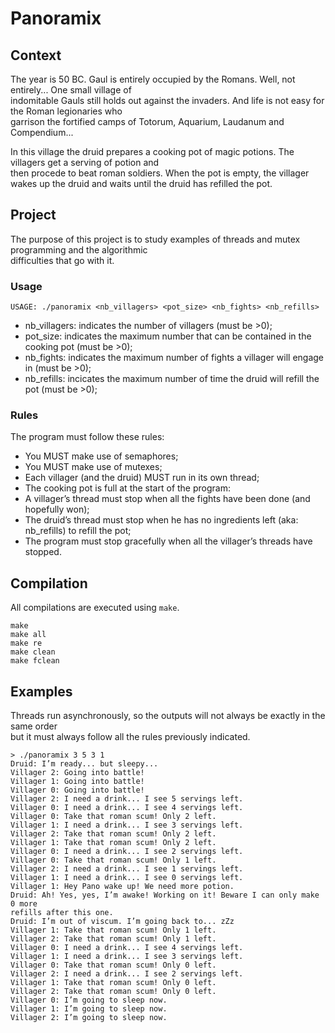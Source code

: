 # Panoramix

## Context

The year is 50 BC. Gaul is entirely occupied by the Romans. Well, not entirely... One small village of <br>
indomitable Gauls still holds out against the invaders. And life is not easy for the Roman legionaries who <br>
garrison the fortified camps of Totorum, Aquarium, Laudanum and Compendium... <br>

In this village the druid prepares a cooking pot of magic potions. The villagers get a serving of potion and <br>
then procede to beat roman soldiers. When the pot is empty, the villager wakes up the druid and waits until
the druid has refilled the pot.<br>

## Project

The purpose of this project is to study examples of threads and mutex programming and the algorithmic <br>
difficulties that go with it.<br>

### Usage

```
USAGE: ./panoramix <nb_villagers> <pot_size> <nb_fights> <nb_refills>
```
- nb_villagers: indicates the number of villagers (must be >0); <br>
- pot_size: indicates the maximum number that can be contained in the cooking pot (must be >0); <br>
- nb_fights: indicates the maximum number of fights a villager will engage in (must be >0); <br>
- nb_refills: incicates the maximum number of time the druid will refill the pot (must be >0); <br>

### Rules

The program must follow these rules:

- You MUST make use of semaphores;<br>
- You MUST make use of mutexes;<br>
- Each villager (and the druid) MUST run in its own thread;<br>
- The cooking pot is full at the start of the program:<br>
- A villager’s thread must stop when all the fights have been done (and hopefully won);<br>
- The druid’s thread must stop when he has no ingredients left (aka: nb_refills) to refill the pot;<br>
- The program must stop gracefully when all the villager’s threads have stopped.<br>

## Compilation

All compilations are executed using `make`.

```
make
make all
make re
make clean
make fclean
```
## Examples

Threads run asynchronously, so the outputs will not always be exactly in the same order <br>
but it must always follow all the rules previously indicated.
```
> ./panoramix 3 5 3 1
Druid: I’m ready... but sleepy...
Villager 2: Going into battle!
Villager 1: Going into battle!
Villager 0: Going into battle!
Villager 2: I need a drink... I see 5 servings left.
Villager 0: I need a drink... I see 4 servings left.
Villager 0: Take that roman scum! Only 2 left.
Villager 1: I need a drink... I see 3 servings left.
Villager 2: Take that roman scum! Only 2 left.
Villager 1: Take that roman scum! Only 2 left.
Villager 0: I need a drink... I see 2 servings left.
Villager 0: Take that roman scum! Only 1 left.
Villager 2: I need a drink... I see 1 servings left.
Villager 1: I need a drink... I see 0 servings left.
Villager 1: Hey Pano wake up! We need more potion.
Druid: Ah! Yes, yes, I’m awake! Working on it! Beware I can only make 0 more
refills after this one.
Druid: I’m out of viscum. I’m going back to... zZz
Villager 1: Take that roman scum! Only 1 left.
Villager 2: Take that roman scum! Only 1 left.
Villager 0: I need a drink... I see 4 servings left.
Villager 1: I need a drink... I see 3 servings left.
Villager 0: Take that roman scum! Only 0 left.
Villager 2: I need a drink... I see 2 servings left.
Villager 1: Take that roman scum! Only 0 left.
Villager 2: Take that roman scum! Only 0 left.
Villager 0: I’m going to sleep now.
Villager 1: I’m going to sleep now.
Villager 2: I’m going to sleep now.
```